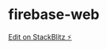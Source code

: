# firebase-web

[Edit on StackBlitz ⚡️](https://stackblitz.com/edit/firebase-gtk-web-checkpoint5-6jahr7)
